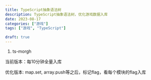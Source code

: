 ```yaml
---
title: TypeScript抽象语法树
description: TypeScript抽象语法树，优化游戏数据入库
date: 2023-08-17
categories: ["游戏"]
tags: ["游戏", "TypeScript"]

draft: true
---
```


1. ts-morgh


当前版本：每10分钟全量入库

优化版本: map.set, array.push等之后，标记flag，看每个模块的flag入库